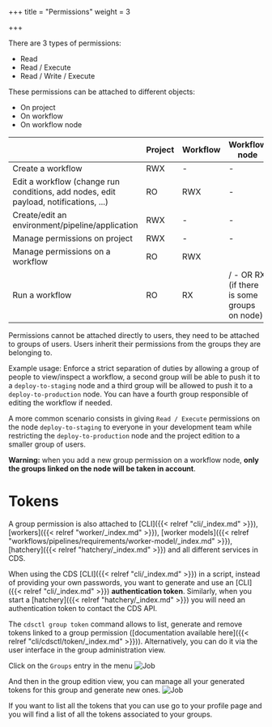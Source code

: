 +++
title = "Permissions"
weight = 3

+++

There are 3 types of permissions:

+ Read
+ Read / Execute
+ Read / Write / Execute

These permissions can be attached to different objects:

+ On project
+ On workflow
+ On workflow node


|                                                                                       | Project | Workflow | Workflow node                               |
|---------------------------------------------------------------------------------------|---------|----------|---------------------------------------------|
| Create a workflow                                                                     |   RWX   |     -    |                      -                      |
| Edit a workflow  (change run conditions, add nodes, edit payload, notifications, ...) |    RO   |    RWX   |                      -                      |
| Create/edit an environment/pipeline/application                                       |   RWX   |     -    |                      -                      |
| Manage permissions on project                                                         |   RWX   |     -    |                      -                      |
| Manage permissions on a workflow                                                      |    RO   |    RWX   |                                             |
| Run a workflow                                                                        |    RO   |    RX    | / - OR RX (if there is some groups on node) |

Permissions cannot be attached directly to users, they need to be attached to groups of users. Users inherit their permissions from the groups they are belonging to.

Example usage: Enforce a strict separation of duties by allowing a group of people to view/inspect a workflow, a second group will be able to push it to a `deploy-to-staging` node and a third group will be allowed to push it to a `deploy-to-production` node. You can have a fourth group responsible of editing the workflow if needed.

A more common scenario consists in giving `Read / Execute` permissions on the node `deploy-to-staging` to everyone in your development team while restricting the `deploy-to-production` node and the project edition to a smaller group of users.

**Warning:** when you add a new group permission on a workflow node, **only the groups linked on the node will be taken in account**.

# Tokens

A group permission is also attached to [CLI]({{< relref "cli/_index.md" >}}), [workers]({{< relref "worker/_index.md" >}}), [worker models]({{< relref "workflows/pipelines/requirements/worker-model/_index.md" >}}), [hatchery]({{< relref "hatchery/_index.md" >}}) and all different services in CDS.

When using the CDS [CLI]({{< relref "cli/_index.md" >}}) in a script, instead of providing your own passwords, you want to generate and use an [CLI]({{< relref "cli/_index.md" >}}) **authentication token**. Similarly, when you start a [hatchery]({{< relref "hatchery/_index.md" >}}) you will need an authentication token to contact the CDS API.

The `cdsctl group token` command allows to list, generate and remove tokens linked to a group permission ([documentation available here]({{< relref "cli/cdsctl/token/_index.md" >}})). Alternatively, you can do it via the user interface in the group administration view.

Click on the `Groups` entry in the menu
![Job](/images/groups_menu.png)

And then in the group edition view, you can manage all your generated tokens for this group and generate new ones.
![Job](/images/group_view.png)

If you want to list all the tokens that you can use go to your profile page and you will find a list of all the tokens associated to your groups.
